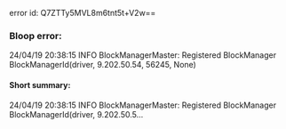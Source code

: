 error id: Q7ZTTy5MVL8m6tnt5t+V2w==
### Bloop error:

24/04/19 20:38:15 INFO BlockManagerMaster: Registered BlockManager BlockManagerId(driver, 9.202.50.54, 56245, None)
#### Short summary: 

24/04/19 20:38:15 INFO BlockManagerMaster: Registered BlockManager BlockManagerId(driver, 9.202.50.5...